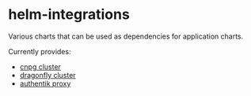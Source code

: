 # helm-integrations

Various charts that can be used as dependencies for application charts.

Currently provides:

- [cnpg cluster](./charts/dependencies/postgres/README.md)
- [dragonfly cluster](./charts/dependencies/dragonfly/README.md)
- [authentik proxy](./charts/security/authentik-proxy/README.md)